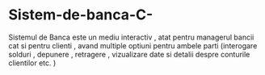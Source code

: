 # Sistem-de-banca-C-
Sistemul de Banca este un mediu interactiv , atat pentru managerul bancii cat si pentru clienti , avand multiple optiuni pentru ambele parti (interogare solduri , depunere , retragere , vizualizare date si detalii despre conturile clientilor etc. ) 


